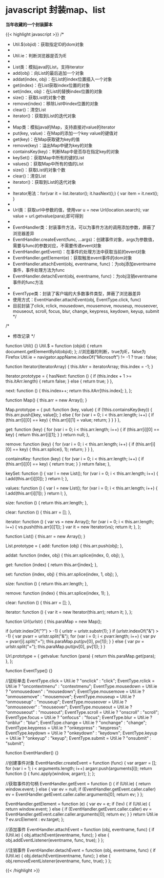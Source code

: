 # javascript 封装map、list

**当年收藏的一个封装脚本**  

{{< highlight javascript >}}
/*
 * Util.$(objid)：获取指定ID的dom对象
 *
 * Util.ie：判断浏览器是否为IE
 *
 * List类：模拟java的List，支持iterator
 *   add(obj)：向List的最后追加一个对象
 *   addat(index, obj)：在List的index位置插入一个对象
 *   get(index)：在List获取index位置的对象
 *   set(index, obj)：在List的替换index位置的对象
 *   size()：获取List的对象个数
 *   remove(index)：移除List中index位置的对象
 *   clear()：清空List
 *   iterator()：获取到List的迭代对象
 *
 * Map类：模拟java的Map，支持直接对value的iterator
 *   put(key, value)：在Map的添加一个key value的键值对
 *   get(key)：在Map获取键为key的值
 *   remove(key)：溢出Map中键为key的对象
 *   containsKey(key)：判断Map中是否存在指定key的对象
 *   keySet()：获取Map中所有的键的List
 *   values()：获取Map中所有的值的List
 *   size()：获取List的对象个数
 *   clear()：清空List
 *   iterator()：获取到List的迭代对象
 *
 * Iterator用法：for(var it = list.iterator(); it.hasNext();) { var item = it.next(); }
 *
 * Url类：获取url中参数的值，使用var u = new Url(location.search); var value = url.getvalue(para);即可得到
 *
 * EventHandler类：封装事件方法，可以为事件方法的调用添加参数，屏蔽了浏览器差异
 *   EventHandler.createEvent(func, ...args)：创建事件对象，args为参数值，需要与func的参数对应，不需要传递event对象
 *   EventHandler.getEvent()：在事件的处理方法中获取当前的event对象
 *   EventHandler.getElement(e)：获取触发event事件的dom对象
 *   EventHandler.attachEvent(obj, eventname, func)：为obj添加eventname事件，事件处理方法为func
 *   EventHandler.detachEvent(obj, eventname, func)：为obj注销eventname事件的func方法
 *
 * EventType类：封装了客户端的大多数事件类型，屏蔽了浏览器差异
 * 使用方式：EventHandler.attachEvent(obj, EventType.click, func)
 * 目前封装了click, rclick, mousedown, mousemove, mouseup, mouseover, mouseout, scroll, focus, blur, change, keypress, keydown, keyup, submit
 */

/*
 * 修改记录
 */

function Util() {}
Util.$ = function (objid) {
  return document.getElementById(objid);
};
//浏览器的判断，true为IE，false为Firefox
Util.ie = navigator.appName.indexOf("Microsoft") != -1 ? true : false;

function Iterator(iteratorArray) {
  this.itArr = iteratorArray;
  this.index = -1;
}

Iterator.prototype = {
  hasNext: function () {
    if (this.index + 1 >= this.itArr.length) {
      return false;
    } else {
      return true;
    }
  },

  next: function () {
    this.index++;
    return this.itArr[this.index];
  },
};

function Map() {
  this.arr = new Array();
}

Map.prototype = {
  put: function (key, value) {
    if (!this.containsKey(key)) {
      this.arr.push([key, value]);
    } else {
      for (var i = 0; i < this.arr.length; i++) {
        if (this.arr[i][0] == key) {
          this.arr[i][1] = value;
          return;
        }
      }
    }
  },

  get: function (key) {
    for (var i = 0; i < this.arr.length; i++) {
      if (this.arr[i][0] == key) {
        return this.arr[i][1];
      }
    }
    return null;
  },

  remove: function (key) {
    for (var i = 0; i < this.arr.length; i++) {
      if (this.arr[i][0] == key) {
        this.arr.splice(i, 1);
        return;
      }
    }
  },

  containsKey: function (key) {
    for (var i = 0; i < this.arr.length; i++) {
      if (this.arr[i][0] == key) {
        return true;
      }
    }
    return false;
  },

  keySet: function () {
    var l = new List();
    for (var i = 0; i < this.arr.length; i++) {
      l.add(this.arr[i][0]);
    }
    return l;
  },

  values: function () {
    var l = new List();
    for (var i = 0; i < this.arr.length; i++) {
      l.add(this.arr[i][1]);
    }
    return l;
  },

  size: function () {
    return this.arr.length;
  },

  clear: function () {
    this.arr = [];
  },

  iterator: function () {
    var vs = new Array();
    for (var i = 0; i < this.arr.length; i++) {
      vs.push(this.arr[i][1]);
    }
    var it = new Iterator(vs);
    return it;
  },
};

function List() {
  this.arr = new Array();
}

List.prototype = {
  add: function (obj) {
    this.arr.push(obj);
  },

  addat: function (index, obj) {
    this.arr.splice(index, 0, obj);
  },

  get: function (index) {
    return this.arr[index];
  },

  set: function (index, obj) {
    this.arr.splice(index, 1, obj);
  },

  size: function () {
    return this.arr.length;
  },

  remove: function (index) {
    this.arr.splice(index, 1);
  },

  clear: function () {
    this.arr = [];
  },

  iterator: function () {
    var it = new Iterator(this.arr);
    return it;
  },
};

function Url(urlstr) {
  this.paraMap = new Map();

  if (urlstr.indexOf("?") > -1) {
    urlstr = urlstr.substr(1);
  }
  if (urlstr.indexOf("&") > -1) {
    var pvarr = urlstr.split("&");
    for (var i = 0; i < pvarr.length; i++) {
      var pv = pvarr[i].split("=");
      this.paraMap.put(pv[0], pv[1]);
    }
  } else {
    var pv = urlstr.split("=");
    this.paraMap.put(pv[0], pv[1]);
  }
}

Url.prototype = {
  getvalue: function (para) {
    return this.paraMap.get(para);
  },
};

function EventType() {}

//鼠标单击
EventType.click = Util.ie ? "onclick" : "click";
EventType.rclick = Util.ie ? "oncontextmenu" : "contextmenu";
EventType.mousedown = Util.ie ? "onmousedown" : "mousedown";
EventType.mousemove = Util.ie ? "onmousemove" : "mousemove";
EventType.mouseup = Util.ie ? "onmouseup" : "mouseup";
EventType.mouseover = Util.ie ? "onmouseover" : "mouseover";
EventType.mouseout = Util.ie ? "onmouseout" : "mouseout";
EventType.scroll = Util.ie ? "onscroll" : "scroll";
EventType.focus = Util.ie ? "onfocus" : "focus";
EventType.blur = Util.ie ? "onblur" : "blur";
EventType.change = Util.ie ? "onchange" : "change";
EventType.keypress = Util.ie ? "onkeypress" : "keypress";
EventType.keydown = Util.ie ? "onkeydown" : "keydown";
EventType.keyup = Util.ie ? "onkeyup" : "keyup";
EventType.submit = Util.ie ? "onsubmit" : "submit";

function EventHandler() {}

//创建事件对象
EventHandler.createEvent = function (func) {
  var argarr = [];
  for (var i = 1; i < arguments.length; i++) argarr.push(arguments[i]);
  return function () {
    func.apply(window, argarr);
  };
};

//获取事件的句柄
EventHandler.getEvent = function () {
  if (Util.ie) {
    return window.event;
  } else {
    var ev = null;
    if (EventHandler.getEvent.caller.caller)
      ev = EventHandler.getEvent.caller.caller.arguments[0];
    return ev;
  }
};

EventHandler.getElement = function (e) {
  var ev = e;
  if (!ev) {
    if (Util.ie) {
      return window.event;
    } else {
      if (EventHandler.getEvent.caller.caller)
        ev = EventHandler.getEvent.caller.caller.arguments[0];
      return ev;
    }
  }
  return Util.ie ? ev.srcElement : ev.target;
};

//添加事件
EventHandler.attachEvent = function (obj, eventname, func) {
  if (Util.ie) {
    obj.attachEvent(eventname, func);
  } else {
    obj.addEventListener(eventname, func, true);
  }
};

//注销事件
EventHandler.detachEvent = function (obj, eventname, func) {
  if (Util.ie) {
    obj.detachEvent(eventname, func);
  } else {
    obj.removeEventListener(eventname, func, true);
  }
};

{{< /highlight >}}
